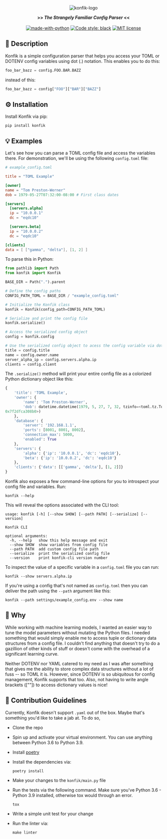 <div align="center">

<img src="https://user-images.githubusercontent.com/30027932/95400681-0a8b1f00-092d-11eb-9868-dfa8ff496565.png" alt="konfik-logo">

<strong>>> <i>The Strangely Familiar Config Parser</i> <<</strong>
<br></br>
[![made-with-python](https://img.shields.io/badge/Made%20with-Python-1f425f.svg?style=flat-square&logo=appveyor)](https://www.python.org/)
[![Code style: black](https://img.shields.io/badge/code%20style-black-000000.svg?style=flat-square&logo=appveyor)](https://github.com/python/black)
[![MIT license](https://img.shields.io/badge/License-MIT-blue.svg?style=flat-square&logo=appveyor)](./LICENSE)
</div>


## 📖 Description

Konfik is a simple configuration parser that helps you access your TOML or DOTENV config variables using dot (.) notation. This enables you to do this:

```python
foo_bar_bazz = config.FOO.BAR.BAZZ
```

instead of this:

```python
foo_bar_bazz = config["FOO"]["BAR"]["BAZZ"]
```

## ⚙️ Installation

Install Konfik via pip:

```
pip install konfik
```


## 💡 Examples

Let's see how you can parse a TOML config file and access the variables there. For demonstration, we'll be using the following `config.toml` file:

```toml
# example_config.toml

title = "TOML Example"

[owner]
name = "Tom Preston-Werner"
dob = 1979-05-27T07:32:00-08:00 # First class dates

[servers]
  [servers.alpha]
  ip = "10.0.0.1"
  dc = "eqdc10"

  [servers.beta]
  ip = "10.0.0.2"
  dc = "eqdc10"

[clients]
data = [ ["gamma", "delta"], [1, 2] ]
```

To parse this in Python:

```python
from pathlib import Path
from konfik import Konfik

BASE_DIR = Path(".").parent

# Define the config paths
CONFIG_PATH_TOML = BASE_DIR / "example_config.toml"

# Initialize the Konfik class
konfik = Konfik(config_path=CONFIG_PATH_TOML)

# Serialize and print the config file
konfik.serialize()

# Access the serialized config object
config = konfik.config

# Use the serialized config object to acess the config variable via dot notation
title = config.title
name = config.owner.name
server_alpha_ip = config.servers.alpha.ip
clients = config.client
```

The `.serialize()` method will print your entire config file as a colorized Python dictionary object like this:

```python
{
    'title': 'TOML Example',
    'owner': {
        'name': 'Tom Preston-Werner',
        'dob': datetime.datetime(1979, 5, 27, 7, 32, tzinfo=<toml.tz.TomlTz object at
0x7f2dfca308b0>)
    },
    'database': {
        'server': '192.168.1.1',
        'ports': [8001, 8001, 8002],
        'connection_max': 5000,
        'enabled': True
    },
    'servers': {
        'alpha': {'ip': '10.0.0.1', 'dc': 'eqdc10'},
        'beta': {'ip': '10.0.0.2', 'dc': 'eqdc10'}
    },
    'clients': {'data': [['gamma', 'delta'], [1, 2]]}
}
```

Konfik also exposes a few command-line options for you to introspect your config file and variables. Run:

```
konfik --help
```

This will reveal the options associated with the CLI tool:

```
usage: konfik [-h] [--show SHOW] [--path PATH] [--serialize] [--version]

Konfik CLI

optional arguments:
  -h, --help   show this help message and exit
  --show SHOW  show variables from config file
  --path PATH  add custom config file path
  --serialize  print the serialized config file
  --version    print konfik-cli version number
```

To inspect the value of a specific variable in a `config.toml` file you can run:

```
konfik --show servers.alpha.ip
```

If you're using a config that's not named as `config.toml` then you can deliver the path using the `--path` argument like this:

```
konfik --path settings/example_config.env --show name
```

## 🙋 Why

While working with machine learning models, I wanted an easier way to tune the model parameters without mutating the Python files. I needed something that would simply enable me to access tuple or dictionary data structures from a config file. I couldn't find anything that doesn't try to do a gazillion of other kinds of stuff or doesn't come with the overhead of a significant learning curve.

Neither DOTENV nor YAML catered to my need as I was after something that gives me the ability to store complex data structures without a lot of fuss -- so TOML it is. However, since DOTENV is so ubiquitous for config management, Konfik supports that too. Also, not having to write angle brackets ([""]) to access dictionary values is nice!

## 🎉 Contribution Guidelines

Currently, Konfik doesn't support `.yaml` out of the box. Maybe that's something you'd like to take a jab at. To do so,

* Clone the repo
* Spin up and activate your virtual environment. You can use anything between Python 3.6 to Python 3.9.
* Install [poetry](https://python-poetry.org/docs/#installation)
* Install the dependencies via:
    ```
    poetry install
    ```
* Make your changes to the `konfik/main.py` file

* Run the tests via the following command. Make sure you've Python 3.6 - Python 3.9 installed, otherwise tox would through an error.
    ```
    tox
    ```
* Write a simple unit test for your change
* Run the linter via:
    ```
    make linter
    ```
